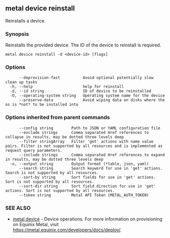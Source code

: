 ## metal device reinstall

Reinstalls a device.

### Synopsis

Reinstalls the provided device. The ID of the device to reinstall is required.

```
metal device reinstall -d <device-id> [flags]
```

### Options

```
      --deprovision-fast          Avoid optional potentially slow clean up tasks
  -h, --help                      help for reinstall
  -d, --id string                 ID of device to be reinstalled
  -O, --operating-system string   Operating system name for the device
      --preserve-data             Avoid wiping data on disks where the os is *not* to be installed into
```

### Options inherited from parent commands

```
      --config string        Path to JSON or YAML configuration file
      --exclude strings      Comma separated Href references to collapse in results, may be dotted three levels deep
      --filter stringArray   Filter 'get' actions with name value pairs. Filter is not supported by all resources and is implemented as request query parameters.
      --include strings      Comma separated Href references to expand in results, may be dotted three levels deep
  -o, --output string        Output format (*table, json, yaml)
      --search string        Search keyword for use in 'get' actions. Search is not supported by all resources.
      --sort-by string       Sort fields for use in 'get' actions. Sort is not supported by all resources.
      --sort-dir string      Sort field direction for use in 'get' actions. Sort is not supported by all resources.
      --token string         Metal API Token (METAL_AUTH_TOKEN)
```

### SEE ALSO

* [metal device](metal_device.md)	 - Device operations. For more information on provisioning on Equinix Metal, visit https://metal.equinix.com/developers/docs/deploy/.

